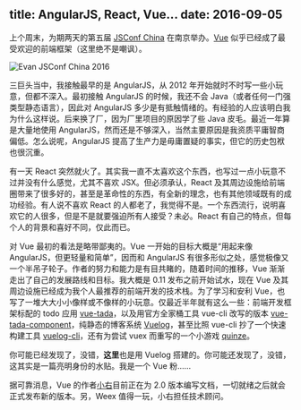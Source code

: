 title: AngularJS, React, Vue...
date: 2016-09-05
---

上个周末，为期两天的第五届 [JSConf China](http://2016.jsconf.cn/) 在南京举办。[Vue](http://vuejs.org/) 似乎已经成了最受欢迎的前端框架（这里绝不是嘲讽）。

![Evan JSConf China 2016](/assets/images/2016/09/evan-jsconf-china-2016.jpg)

<!-- more -->

三巨头当中，我接触最早的是 AngularJS，从 2012 年开始就时不时写一些小玩意，但都不深入。最初接触 AngularJS 的时候，我还不会 Java（或者任何一门强类型静态语言），因此对 AngularJS 多少是有抵触情绪的。有经验的人应该明白我为什么这样说。后来换了厂，因为厂里项目的原因学了些 Java 皮毛。最近一年算是大量地使用 AngularJS，然而还是不够深入，当然主要原因是我资质平庸智商偏低。怎么说呢，AngularJS 提高了生产力是毋庸置疑的事实，但它的历史包袱也很沉重。

有一天 React 突然就火了。其实我一直不太喜欢这个东西，也写过一点小玩意不过并没有什么感觉，尤其不喜欢 JSX。但必须承认，React 及其周边设施给前端圈带来了很多好的，甚至是革命性的东西，有全新的理念，也有其他领域既有的成功经验。有人说不喜欢 React 的人都老了，我觉得不是。一个东西流行，说明喜欢它的人很多，但是不是就要强迫所有人接受？未必。React 有自己的特点，但每个人的背景和喜好不同，仅此而已。

对 Vue 最初的看法是略带鄙夷的。Vue 一开始的目标大概是“用起来像 AngularJS，但更轻量和简单”，因而和 AngularJS 有很多形似之处，感觉极像又一个半吊子轮子。作者的努力和能力是有目共睹的，随着时间的推移，Vue 渐渐走出了自己的发展路线和目标。我大概是 0.11 发布之前开始试水，现在 Vue 及其周边设施已经成为我个人最推荐的前端开发的技术栈。为了学习和安利 Vue，也写了一堆大大小小像样或不像样的小玩意。仅最近半年就有这么一些：前端开发框架标配的 todo 应用 [vue-tada](https://github.com/myst729/vue-tada)，以及用官方全家桶工具 vue-cli 改写的版本 [vue-tada-component](https://github.com/myst729/vue-tada-component)，纯静态的博客系统 [Vuelog](https://github.com/myst729/Vuelog)，甚至比照 vue-cli 抄了一个快速构建工具 [vuelog-cli](https://github.com/myst729/vuelog-cli)，还有为尝试 vuex 而重写的一个小游戏 [quinze](https://github.com/myst729/quinze)。

你可能已经发现了，没错，**这里**也是用 Vuelog 搭建的。你可能还发现了，没错，这其实是一篇亮明身份的水贴。我是一个 Vue 粉……

据可靠消息，Vue 的作者[小右](http://weibo.com/arttechdesign)目前正在为 2.0 版本编写文档，一切就绪之后就会正式发布新的版本。另，Weex 值得一玩，小右担任技术顾问。
